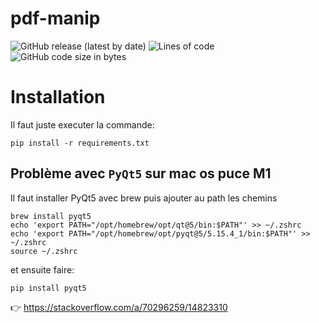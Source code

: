 # pdf-manip
![GitHub release (latest by date)](https://img.shields.io/github/v/release/pacourbet/pdf-manip?display_name=tag&style=plastic)
![Lines of code](https://img.shields.io/tokei/lines/github/pacourbet/pdf-manip?style=plastic)
![GitHub code size in bytes](https://img.shields.io/github/languages/code-size/pacourbet/pdf-manip?style=plastic)

# Installation

Il faut juste executer la commande:

`pip install -r requirements.txt`

## Problème avec `PyQt5` sur mac os puce M1

Il faut installer PyQt5 avec brew puis ajouter au path les chemins

```
brew install pyqt5
echo 'export PATH="/opt/homebrew/opt/qt@5/bin:$PATH"' >> ~/.zshrc
echo 'export PATH="/opt/homebrew/opt/pyqt@5/5.15.4_1/bin:$PATH"' >> ~/.zshrc
source ~/.zshrc
```

et ensuite faire:

`pip install pyqt5`

:point_right: https://stackoverflow.com/a/70296259/14823310
